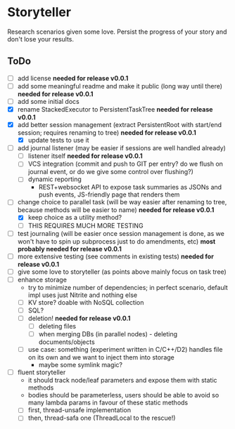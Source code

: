 # Storyteller

Research scenarios given some love. Persist the progress of your story and don't lose your results.

## ToDo

 - [ ] add license **needed for release v0.0.1**
 - [ ] add some meaningful readme and make it public (long way until there) **needed for release v0.0.1**
 - [ ] add some initial docs
 - [x] rename StackedExecutor to PersistentTaskTree **needed for release v0.0.1**
 - [x] add better session management (extract PersistentRoot with start/end session; requires renaming to tree) **needed for release v0.0.1** 
   - [x] update tests to use it 
 - [ ] add journal listener (may be easier if sessions are well handled already)
   - [ ] listener itself **needed for release v0.0.1**
   - [ ] VCS integration (commit and push to GIT per entry? do we flush on journal event, or do we give some control over flushing?)
   - [ ] dynamic reporting
     - REST+websocket API to expose task summaries as JSONs and push events, JS-friendly page that renders them 
 - [ ] change choice to parallel task (will be way easier after renaming to tree, because methods will be easier to name) **needed for release v0.0.1**
   - [x] keep choice as a utility method?
   - [ ] THIS REQUIRES MUCH MORE TESTING
 - [ ] test journaling (will be easier once session management is done, as we won't have to spin up subprocess just to do amendments, etc) **most probably needed for release v0.0.1**
 - [ ] more extensive testing (see comments in existing tests) **needed for release v0.0.1**
 - [ ] give some love to storyteller (as points above mainly focus on task tree)
 - [ ] enhance storage
   - try to minimize number of dependencies; in perfect scenario, default impl uses just Nitrite and nothing else 
   - [ ] KV store? doable with NoSQL collection
   - [ ] SQL? 
   - [ ] deletion! **needed for release v0.0.1**
     - [ ] deleting files
     - [ ] when merging DBs (in parallel nodes) - deleting documents/objects 
   - [ ] use case: something (experiment written in C/C++/D2) handles file on its own and we want to inject them into storage
     - maybe some symlink magic?
 - [ ] fluent storyteller
   - it should track node/leaf parameters and expose them with static methods
   - bodies should be parameterless, users should be able to avoid so many lambda params in favour of these static methods
   - [ ] first, thread-unsafe implementation
   - [ ] then, thread-safa one (ThreadLocal to the rescue!)